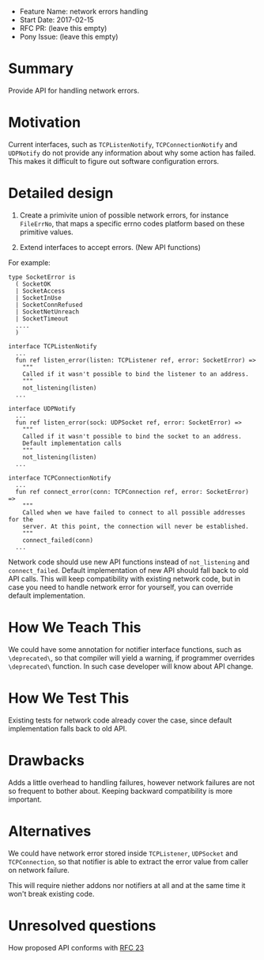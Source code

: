 - Feature Name: network errors handling
- Start Date: 2017-02-15
- RFC PR: (leave this empty)
- Pony Issue: (leave this empty)

# Summary

Provide API for handling network errors.

# Motivation

Current interfaces, such as `TCPListenNotify`, `TCPConnectionNotify`
and `UDPNotify` do not provide any information about why some action has
failed. This makes it difficult to figure out software configuration
errors.

# Detailed design

1. Create a primivite union of possible network errors, for instance
   `FileErrNo`, that maps a specific errno codes platform based on these
   primitive values.

2. Extend interfaces to accept errors. (New API functions)

For example:

```pony
type SocketError is
  ( SocketOK
  | SocketAccess
  | SocketInUse
  | SocketConnRefused
  | SocketNetUnreach
  | SocketTimeout
  ....
  )

interface TCPListenNotify
  ...
  fun ref listen_error(listen: TCPListener ref, error: SocketError) =>
    """
    Called if it wasn't possible to bind the listener to an address.
    """
    not_listening(listen)
  ...

interface UDPNotify
  ...
  fun ref listen_error(sock: UDPSocket ref, error: SocketError) =>
    """
    Called if it wasn't possible to bind the socket to an address.
    Default implementation calls
    """
    not_listening(listen)
  ...

interface TCPConnectionNotify
  ...
  fun ref connect_error(conn: TCPConnection ref, error: SocketError) =>
    """
    Called when we have failed to connect to all possible addresses for the
    server. At this point, the connection will never be established.
    """
    connect_failed(conn)
  ...
```

Network code should use new API functions instead of `not_listening`
and `connect_failed`. Default implementation of new API should
fall back to old API calls. This will keep compatibility with existing
network code, but in case you need to handle network error for
yourself, you can override default implementation.

# How We Teach This

We could have some annotation for notifier interface functions, such
as `\deprecated\`, so that compiler will yield a warning, if programmer overrides `\deprecated\` function.  In such case developer will know about
API change.

# How We Test This

Existing tests for network code already cover the case, since default
implementation falls back to old API.

# Drawbacks

Adds a little overhead to handling failures, however network failures
are not so frequent to bother about.  Keeping backward
compatibility is more important.

# Alternatives

We could have network error stored inside `TCPListener`, `UDPSocket`
and `TCPConnection`, so that notifier is able to extract the error value from
caller on network failure.

This will require niether addons nor notifiers at all and at the same time it won't break
existing code.

# Unresolved questions

How proposed API conforms with [RFC 23](https://github.com/ponylang/rfcs/blob/master/text/0023-network-dont-provide-default-implementation-for-failures.md)

